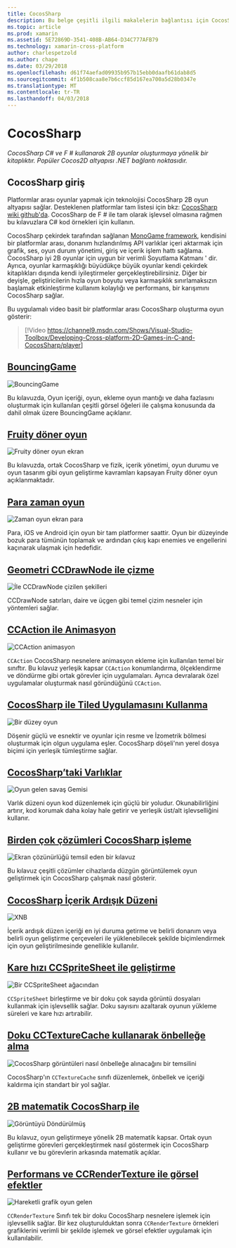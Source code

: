 ```yaml
---
title: CocosSharp
description: Bu belge çeşitli ilgili makalelerin bağlantısı için CocosSharp ile oyun geliştirme.
ms.topic: article
ms.prod: xamarin
ms.assetid: 5E72869D-3541-408B-AB64-D34C777AFB79
ms.technology: xamarin-cross-platform
author: charlespetzold
ms.author: chape
ms.date: 03/29/2018
ms.openlocfilehash: d61f74aefad09935b957b15ebb0daafb61dab8d5
ms.sourcegitcommit: 4f1b508caa8e7b6ccf85d167ea700a5d28b0347e
ms.translationtype: MT
ms.contentlocale: tr-TR
ms.lasthandoff: 04/03/2018
---
```

# <a name="cocossharp"></a>CocosSharp

_CocosSharp C# ve F # kullanarak 2B oyunlar oluşturmaya yönelik bir kitaplıktır. Popüler Cocos2D altyapısı .NET bağlantı noktasıdır._

## <a name="introduction-to-cocossharp"></a>CocosSharp giriş

Platformlar arası oyunlar yapmak için teknolojisi CocosSharp 2B oyun altyapısı sağlar. Desteklenen platformlar tam listesi için bkz: [CocosSharp wiki github'da](https://github.com/mono/CocosSharp/wiki).
CocosSharp de F # ile tam olarak işlevsel olmasına rağmen bu kılavuzlara C# kod örnekleri için kullanın.

CocosSharp çekirdek tarafından sağlanan [MonoGame framework](http://www.monogame.net/), kendisini bir platformlar arası, donanım hızlandırılmış API varlıklar içeri aktarmak için grafik, ses, oyun durum yönetimi, giriş ve içerik işlem hattı sağlama.
CocosSharp iyi 2B oyunlar için uygun bir verimli Soyutlama Katmanı ' dir.
Ayrıca, oyunlar karmaşıklığı büyüdükçe büyük oyunlar kendi çekirdek kitaplıkları dışında kendi iyileştirmeler gerçekleştirebilirsiniz. Diğer bir deyişle, geliştiricilerin hızla oyun boyutu veya karmaşıklık sınırlamaksızın başlamak etkinleştirme kullanım kolaylığı ve performans, bir karışımını CocosSharp sağlar.

Bu uygulamalı video basit bir platformlar arası CocosSharp oluşturma oyun gösterir:

> [!Video https://channel9.msdn.com/Shows/Visual-Studio-Toolbox/Developing-Cross-platform-2D-Games-in-C-and-CocosSharp/player]

## <a name="bouncinggamegraphics-gamescocossharpbouncing-gamemd"></a>[BouncingGame](~/graphics-games/cocossharp/bouncing-game.md)

![BouncingGame](images/bouncing-game.png "BouncingGame")

Bu kılavuzda, Oyun içeriği, oyun, ekleme oyun mantığı ve daha fazlasını oluşturmak için kullanılan çeşitli görsel öğeleri ile çalışma konusunda da dahil olmak üzere BouncingGame açıklanır.

## <a name="fruity-falls-gamegraphics-gamescocossharpfruity-fallsmd"></a>[Fruity döner oyun](~/graphics-games/cocossharp/fruity-falls.md)

![Fruity döner oyun ekran](images/fruity-falls.png "Fruity döner oyun ekran görüntüsü")

Bu kılavuzda, ortak CocosSharp ve fizik, içerik yönetimi, oyun durumu ve oyun tasarım gibi oyun geliştirme kavramları kapsayan Fruity döner oyun açıklanmaktadır.  

## <a name="coin-time-gamegraphics-gamescocossharpcointimemd"></a>[Para zaman oyun](~/graphics-games/cocossharp/cointime.md)

![Zaman oyun ekran para](images/cointime.png "para zaman oyun ekran görüntüsü")

Para, iOS ve Android için oyun bir tam platformer saattir. Oyun bir düzeyinde bozuk para tümünün toplamak ve ardından çıkış kapı enemies ve engellerini kaçınarak ulaşmak için hedefidir.

## <a name="drawing-geometry-with-ccdrawnodegraphics-gamescocossharpccdrawnodemd"></a>[Geometri CCDrawNode ile çizme](~/graphics-games/cocossharp/ccdrawnode.md)

![İle CCDrawNode çizilen şekilleri](images/ccdrawnode.png "CCDrawNode ile çizilmiş şekiller")

CCDrawNode satırları, daire ve üçgen gibi temel çizim nesneler için yöntemleri sağlar.

## <a name="animating-with-ccactiongraphics-gamescocossharpccactionmd"></a>[CCAction ile Animasyon](~/graphics-games/cocossharp/ccaction.md)

![CCAction animasyon](images/ccaction.png "A CCAction animasyon")

`CCAction` CocosSharp nesnelere animasyon ekleme için kullanılan temel bir sınıftır. Bu kılavuz yerleşik kapsar `CCAction` konumlandırma, ölçeklendirme ve döndürme gibi ortak görevler için uygulamaları. Ayrıca devralarak özel uygulamalar oluşturmak nasıl göründüğünü `CCAction`.

## <a name="using-tiled-with-cocossharpgraphics-gamescocossharptiledmd"></a>[CocosSharp ile Tiled Uygulamasını Kullanma](~/graphics-games/cocossharp/tiled.md)

![Bir düzey oyun](images/tiled.png "bir oyun düzeyi")

Döşenir güçlü ve esnektir ve oyunlar için resme ve İzometrik bölmesi oluşturmak için olgun uygulama eşler. CocosSharp döşeli'nın yerel dosya biçimi için yerleşik tümleştirme sağlar.

## <a name="entities-in-cocossharpgraphics-gamescocossharpentitiesmd"></a>[CocosSharp’taki Varlıklar](~/graphics-games/cocossharp/entities.md)

![Oyun gelen savaş Gemisi](images/entities.png "savaş Gemisi oyun gelen")

Varlık düzeni oyun kod düzenlemek için güçlü bir yoludur. Okunabilirliğini artırır, kod korumak daha kolay hale getirir ve yerleşik üst/alt işlevselliğini kullanır.

## <a name="handling-multiple-resolutions-in-cocossharpgraphics-gamescocossharpresolutionsmd"></a>[Birden çok çözümleri CocosSharp işleme](~/graphics-games/cocossharp/resolutions.md)

![Ekran çözünürlüğü temsil eden bir kılavuz](images/resolutions.png "ekran çözünürlüğü temsil eden bir kılavuz")

Bu kılavuz çeşitli çözümler cihazlarda düzgün görüntülemek oyun geliştirmek için CocosSharp çalışmak nasıl gösterir.

## <a name="cocossharp-content-pipelinegraphics-gamescocossharpcontent-pipelineindexmd"></a>[CocosSharp İçerik Ardışık Düzeni](~/graphics-games/cocossharp/content-pipeline/index.md)

![XNB](images/content-pipeline.png "XNB")

İçerik ardışık düzen içeriği en iyi duruma getirme ve belirli donanım veya belirli oyun geliştirme çerçeveleri ile yüklenebilecek şekilde biçimlendirmek için oyun geliştirilmesinde genellikle kullanılır.

## <a name="improving-frame-rate-with-ccspritesheetgraphics-gamescocossharpccspritesheetmd"></a>[Kare hızı CCSpriteSheet ile geliştirme](~/graphics-games/cocossharp/ccspritesheet.md)

![Bir CCSpriteSheet ağacından](images/ccspritesheet.png "bir CCSpriteSheet ağacından")

`CCSpriteSheet` birleştirme ve bir doku çok sayıda görüntü dosyaları kullanmak için işlevsellik sağlar. Doku sayısını azaltarak oyunun yükleme süreleri ve kare hızı artırabilir.

## <a name="texture-caching-using-cctexturecachegraphics-gamescocossharptexture-cachemd"></a>[Doku CCTextureCache kullanarak önbelleğe alma](~/graphics-games/cocossharp/texture-cache.md)

![CocosSharp görüntüleri nasıl önbelleğe alınacağını bir temsilini](images/texture-cache.png "CocosSharp görüntüleri nasıl önbelleğe alınacağını bir temsilini")

CocosSharp'ın `CCTextureCache` sınıfı düzenlemek, önbellek ve içeriği kaldırma için standart bir yol sağlar. 

## <a name="2d-math-with-cocossharpgraphics-gamescocossharpmathmd"></a>[2B matematik CocosSharp ile](~/graphics-games/cocossharp/math.md)

![Görüntüyü Döndürülmüş](images/math.png "Döndürülmüş görüntü")

Bu kılavuz, oyun geliştirmeye yönelik 2B matematik kapsar. Ortak oyun geliştirme görevleri gerçekleştirmek nasıl göstermek için CocosSharp kullanır ve bu görevlerin arkasında matematik açıklar.

## <a name="performance-and-visual-effects-with-ccrendertexturegraphics-gamescocossharpccrendertexturemd"></a>[Performans ve CCRenderTexture ile görsel efektler](~/graphics-games/cocossharp/ccrendertexture.md)

![Hareketli grafik oyun gelen](images/ccrendertexture.png "oyun gelen hareketli grafik")

`CCRenderTexture` Sınıfı tek bir doku CocosSharp nesnelere işlemek için işlevsellik sağlar. Bir kez oluşturulduktan sonra `CCRenderTexture` örnekleri grafiklerini verimli bir şekilde işlemek ve görsel efektler uygulamak için kullanılabilir.

